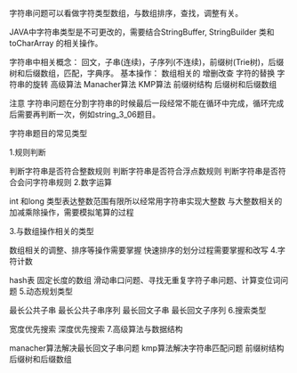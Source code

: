 字符串问题可以看做字符类型数组，与数组排序，查找，调整有关。

JAVA中字符串类型是不可更改的，需要结合StringBuffer, StringBuilder 类和toCharArray 的相关操作。

字符串中相关概念：
    回文，子串(连续)，子序列(不连续)，前缀树(Trie树)，后缀树和后缀数组，匹配，字典序。
基本操作：
    数组相关的 增删改查
    字符的替换
    字符串的旋转
高级算法
    Manacher算法
    KMP算法
    前缀树结构
    后缀树和后缀数组

注意
    字符串问题在分割字符串的时候最后一段经常不能在循环中完成，循环完成后需要再判断一次，例如string_3_06题目。


字符串题目的常见类型

1.规则判断

判断字符串是否符合整数规则
判断字符串是否符合浮点数规则
判断字符串是否符合会问字符串规则
2.数字运算

int 和long 类型表达整数范围有限所以经常用字符串实现大整数
与大整数相关的加减乘除操作，需要模拟笔算的过程

3.与数组操作相关的类型

数组相关的调整、排序等操作需要掌握
快速排序的划分过程需要掌握和改写
4.字符计数

hash表
固定长度的数组
滑动串口问题、寻找无重复字符子串问题、计算变位词问题
5.动态规划类型

最长公共子串
最长公共子串序列
最长回文子串
最长回文子序列
6.搜索类型

宽度优先搜索
深度优先搜索
7.高级算法与数据结构

manacher算法解决最长回文子串问题
kmp算法解决字符串匹配问题
前缀树结构
后缀树和后缀数组